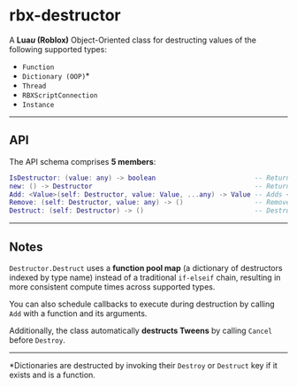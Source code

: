 # rbx-destructor

A **Lua*u* (Roblox)** Object-Oriented class for destructing values of the following supported types:  
- `Function`
- `Dictionary (OOP)`*
- `Thread`
- `RBXScriptConnection`
- `Instance`

---

## API

The API schema comprises **5 members**:

```lua
IsDestructor: (value: any) -> boolean                         -- Returns a <strong>boolean</strong> indicating whether <code>Value</code> is a <strong>Destructor</strong>.
new: () -> Destructor                                         -- Returns a new <strong>Destructor</strong> object.
Add: <Value>(self: Destructor, value: Value, ...any) -> Value -- Adds <code>Value</code> to the <strong>Destructor</strong>.
Remove: (self: Destructor, value: any) -> ()                  -- Removes <code>Value</code> from the <strong>Destructor</strong>.
Destruct: (self: Destructor) -> ()                            -- Destructs all <strong>Values</strong> in the <strong>Destructor</strong>.
```

---

## Notes

`Destructor.Destruct` uses a **function pool map** (a dictionary of destructors indexed by type name) instead of a traditional `if-elseif` chain, resulting in more consistent compute times across supported types.

You can also schedule callbacks to execute during destruction by calling `Add` with a function and its arguments.

Additionally, the class automatically **destructs Tweens** by calling `Cancel` before `Destroy`.

---

\*Dictionaries are destructed by invoking their `Destroy` or `Destruct` key if it exists and is a function.

